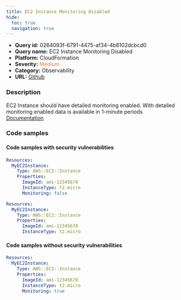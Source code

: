 ```yaml
---
title: EC2 Instance Monitoring Disabled
hide:
  toc: true
  navigation: true
---
```


<style>
  .highlight .hll {
    background-color: #ff171742;
  }
  .md-content {
    max-width: 1100px;
    margin: 0 auto;
  }
</style>

-   **Query id:** 0264093f-6791-4475-af34-4b8102dcbcd0
-   **Query name:** EC2 Instance Monitoring Disabled
-   **Platform:** CloudFormation
-   **Severity:** <span style="color:#ff7213">Medium</span>
-   **Category:** Observability
-   **URL:** [Github](https://github.com/Checkmarx/kics/tree/master/assets/queries/cloudFormation/aws/ec2_instance_monitoring_disabled)

### Description
EC2 Instance should have detailed monitoring enabled. With detailed monitoring enabled data is available in 1-minute periods<br>
[Documentation](https://docs.aws.amazon.com/AWSCloudFormation/latest/UserGuide/aws-properties-ec2-instance.html#cfn-ec2-instance-monitoring)

### Code samples
#### Code samples with security vulnerabilities
```yaml title="Positive test num. 1 - yaml file" hl_lines="7"
Resources:
  MyEC2Instance:
    Type: AWS::EC2::Instance
    Properties:
      ImageId: ami-12345678
      InstanceType: t2.micro
      Monitoring: false

```
```yaml title="Positive test num. 2 - yaml file" hl_lines="4"
Resources:
  MyEC2Instance:
    Type: AWS::EC2::Instance
    Properties:
      ImageId: ami-12345678
      InstanceType: t2.micro

```


#### Code samples without security vulnerabilities
```yaml title="Negative test num. 1 - yaml file"
Resources:
  MyEC2Instance:
    Type: AWS::EC2::Instance
    Properties:
      ImageId: ami-12345678
      InstanceType: t2.micro
      Monitoring: true

```
